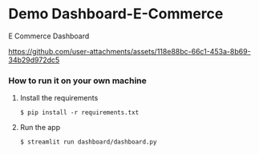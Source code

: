 # Demo Dashboard-E-Commerce
E Commerce Dashboard 


https://github.com/user-attachments/assets/118e88bc-66c1-453a-8b69-34b29d972dc5

### How to run it on your own machine

1. Install the requirements

   ```
   $ pip install -r requirements.txt
   ```

2. Run the app

   ```
   $ streamlit run dashboard/dashboard.py
   ```

